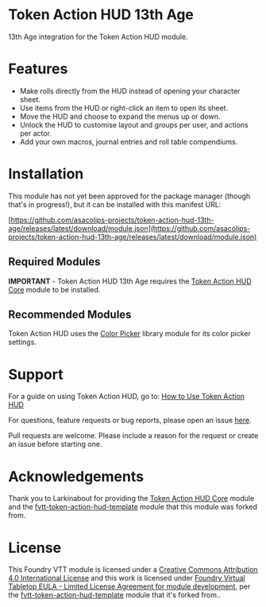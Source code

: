 # Token Action HUD 13th Age

13th Age integration for the Token Action HUD module.

# Features
- Make rolls directly from the HUD instead of opening your character sheet.
- Use items from the HUD or right-click an item to open its sheet.
- Move the HUD and choose to expand the menus up or down.
- Unlock the HUD to customise layout and groups per user, and actions per actor.
- Add your own macros, journal entries and roll table compendiums.

# Installation

This module has not yet been approved for the package manager (though that's in progress!), but it can be installed with this manifest URL:

[https://github.com/asacolips-projects/token-action-hud-13th-age/releases/latest/download/module.json](https://github.com/asacolips-projects/token-action-hud-13th-age/releases/latest/download/module.json)

## Required Modules

**IMPORTANT** - Token Action HUD 13th Age requires the [Token Action HUD Core](https://foundryvtt.com/packages/token-action-hud-core) module to be installed.

## Recommended Modules
Token Action HUD uses the [Color Picker](https://foundryvtt.com/packages/color-picker) library module for its color picker settings.

# Support

For a guide on using Token Action HUD, go to: [How to Use Token Action HUD](https://github.com/Larkinabout/fvtt-token-action-hud-core/wiki/How-to-Use-Token-Action-HUD)

For questions, feature requests or bug reports, please open an issue [here](https://github.com/asacolips-projects/token-action-hud-13th-age/issues).

Pull requests are welcome. Please include a reason for the request or create an issue before starting one.

# Acknowledgements

Thank you to Larkinabout for providing the [Token Action HUD Core](https://foundryvtt.com/packages/token-action-hud-core) module and the [fvtt-token-action-hud-template](https://github.com/Larkinabout/fvtt-token-action-hud-template) module that this module was forked from.

# License

This Foundry VTT module is licensed under a [Creative Commons Attribution 4.0 International License](https://creativecommons.org/licenses/by/4.0/) and this work is licensed under [Foundry Virtual Tabletop EULA - Limited License Agreement for module development](https://foundryvtt.com/article/license/), per the [fvtt-token-action-hud-template](https://github.com/Larkinabout/fvtt-token-action-hud-template?tab=readme-ov-file#license) module that it's forked from..
